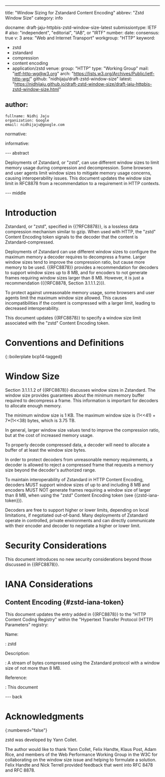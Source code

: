 ---
title: "Window Sizing for Zstandard Content Encoding"
abbrev: "Zstd Window Size"
category: info

docname: draft-jaju-httpbis-zstd-window-size-latest
submissiontype: IETF  # also: "independent", "editorial", "IAB", or "IRTF"
number:
date:
consensus: true
v: 3
area: "Web and Internet Transport"
workgroup: "HTTP"
keyword:
 - zstd
 - zstandard
 - compression
 - content encoding
 - application/zstd
venue:
  group: "HTTP"
  type: "Working Group"
  mail: "ietf-http-wg@w3.org"
  arch: "https://lists.w3.org/Archives/Public/ietf-http-wg/"
  github: "nidhijaju/draft-zstd-window-size"
  latest: "https://nidhijaju.github.io/draft-zstd-window-size/draft-jaju-httpbis-zstd-window-size.html"

author:
 -
    fullname: Nidhi Jaju
    organization: Google
    email: nidhijaju@google.com

normative:

informative:


--- abstract

Deployments of Zstandard, or "zstd", can use different window sizes to limit
memory usage during compression and decompression. Some browsers and user agents
limit window sizes to mitigate memory usage concerns, causing interoperability
issues. This document updates the window size limit in RFC8878 from a
recommendation to a requirement in HTTP contexts.


--- middle

# Introduction

Zstandard, or "zstd", specified in {{?RFC8878}}, is a lossless data compression
mechanism similar to gzip. When used with HTTP, the "zstd" Content Encoding
token signals to the decoder that the content is Zstandard-compressed.

Deployments of Zstandard can use different window sizes to configure the maximum
memory a decoder requires to decompress a frame. Larger window sizes tend to
improve the compression ratio, but cause more memory to be used. {{RFC8878}}
provides a recommendation for decoders to support window sizes up to 8 MB, and
for encoders to not generate frames requiring window sizes larger than 8 MB.
However, it is just a recommendation ({{!RFC8878, Section 3.1.1.1.2}}).

To protect against unreasonable memory usage, some browsers and user agents
limit the maximum window size allowed. This causes incompatibilities if the
content is compressed with a larger limit, leading to decreased interoperability.

This document updates {{RFC8878}} to specify a window size limit associated with
the "zstd" Content Encoding token.


# Conventions and Definitions

{::boilerplate bcp14-tagged}

# Window Size

Section 3.1.1.1.2 of {{RFC8878}} discusses window sizes in Zstandard.
The window size provides guarantees about the minimum memory buffer required to
decompress a frame. This information is important for decoders to allocate
enough memory.

The minimum window size is 1 KB. The maximum window size is (1<<41) +
7*(1<<38) bytes, which is 3.75 TB.

In general, larger window size values tend to improve the compression ratio, but
at the cost of increased memory usage.

To properly decode compressed data, a decoder will need to allocate a buffer of
at least the window size bytes.

In order to protect decoders from unreasonable memory requirements, a decoder is
allowed to reject a compressed frame that requests a memory size beyond the
decoder's authorized range.

To maintain interoperability of Zstandard in HTTP Content Encoding, decoders
MUST support window sizes of up to and including 8 MB and encoders MUST NOT
generate frames requiring a window size of larger than 8 MB, when using the
"zstd" Content Encoding token (see {{zstd-iana-token}}).

Decoders are free to support higher or lower limits, depending on local
limitations, if negotiated out-of-band. Many deployments of Zstandard operate in controlled, private environments and can directly communicate with their encoder
and decoder to negotiate a higher or lower limit.

# Security Considerations

This document introduces no new security considerations beyond those discussed
in {{RFC8878}}.

# IANA Considerations

## Content Encoding {#zstd-iana-token}

This document updates the entry added in {{RFC8878}} to the "HTTP Content
Coding Registry" within the "Hypertext Transfer Protocol (HTTP) Parameters"
registry:

Name:

: zstd

Description:

: A stream of bytes compressed using the Zstandard protocol with a window size
  of not more than 8 MB.

Reference:

: This document


--- back

# Acknowledgments
{:numbered="false"}

zstd was developed by Yann Collet.

The author would like to thank Yann Collet, Felix Handte, Klaus Post, Adam Rice,
and members of the Web Performance Working Group in the W3C for collaborating
on the window size issue and helping to formulate a solution. Felix Handte
and Nick Terrell provided feedback that went into RFC 8478 and RFC 8878.

